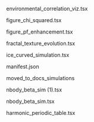 environmental_correlation_viz.tsx


figure_chi_squared.tsx


figure_pf_enhancement.tsx


fractal_texture_evolution.tsx


ice_curved_simulation.tsx


manifest.json


moved_to_docs_simulations


nbody_beta_sim (1).tsx


nbody_beta_sim.tsx

harmonic_periodic_table.tsx
